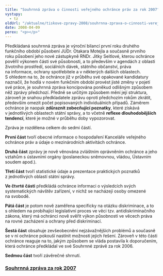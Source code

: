 ```yaml
---
title: "Souhrnná zpráva o činnosti veřejného ochránce práv za rok 2007"
vystupy:
  - tz
oldUrl: "/aktualne/tiskove-zpravy-2008/souhrnna-zprava-o-cinnosti-verejneho-ochrance-prav-za-rok-2007"
date: 2008-04-09
perex: "<p></p>"
---
```


<!-- imported from the old website -->

<p class="Normln-web">Předkládaná souhrnná zpráva je výroční bilancí první roku druhého funkčního období působení JUDr. Otakara Motejla a současně prvního roku působení jeho nové zástupkyně RNDr. Jitky Seitlové, kterou ochránce pověřil výkonem části své působnosti, a to především v agendách z oblasti životního prostředí, sociálních dávek, státního občanství, práva na informace, ochrany spotřebitele a v některých dalších oblastech. S ohledem na to, že ochránce již v průběhu své opakované kandidatury naznačil, že hodlá v novém funkčním období provést jisté změny v pojetí své práce, je souhrnná zpráva koncipována poněkud odlišným způsobem něž zprávy předchozí. Předně se určitým způsobem mění její struktura, zároveň je snahou předkladatele zprávu oproti předchozím rokům zkrátit, především omezit počet popisovaných individuálních případů. Záměrem ochránce je naopak <span style="FONT-WEIGHT: bold">zdůraznit </span><span style="FONT-WEIGHT: bold">zobecňující poznatky</span>, které získává v jednotlivých oblastech státní správy, a to včetně <span style="FONT-WEIGHT: bold">reflexe dlouhodobějších tendencí</span>, které je možné v průběhu doby vypozorovat.</p><p class="Normln-web">Zpráva je rozdělena celkem do sedmi částí.</p><p class="Normln-web"><span style="FONT-WEIGHT: bold">První část</span> tvoří obecné informace o hospodaření Kanceláře veřejného ochránce práv a údaje o mezinárodních aktivitách ochránce.</p><p class="Normln-web"><span style="FONT-WEIGHT: bold">Druhá část</span> zprávy je nově věnována zvláštním oprávněním ochránce a jeho vztahům s ústavními orgány (poslaneckou sněmovnou, vládou, Ústavním soudem apod.).</p><p class="Normln-web"><span style="FONT-WEIGHT: bold">Třetí část</span> tvoří statistické údaje a prezentace praktických poznatků z jednotlivých oblastí státní správy.</p><p class="Normln-web"><span style="FONT-WEIGHT: bold">Ve čtvrté části</span> předkládá ochránce informaci o výsledcích svých systematických návštěv zařízení, v nichž se nacházejí osoby omezené na svobodě.</p><p class="Normln-web"><span style="FONT-WEIGHT: bold">P</span><span style="FONT-WEIGHT: bold">átá část</span> je potom nově zaměřena specificky na otázku diskriminace, a to s ohledem na probíhající legislativní proces ve věci tzv. antidiskriminačního zákona, který má ochránci nově svěřit výkon působnosti ve věcech práva na rovné zacházení a ochrany před diskriminací.</p><p class="Normln-web"><span style="FONT-WEIGHT: bold">Šestá část</span> obsahuje zevšeobecnění nejzávažnějších problémů a současně se v ní ochránce pokouší nastínit možnosti jejich řešení. Zároveň v této části ochránce reaguje na to, jakým způsobem se vláda postavila k doporučením, která ochránce předkládal ve své Souhrnné zprávě za rok 2006.</p><p class="Normln-web"><span style="FONT-WEIGHT: bold">Sedmo</span><span style="FONT-WEIGHT: bold">u </span><span style="FONT-WEIGHT: bold">část</span> tvoří závěrečné shrnutí.</p><h3 class="Nadpis2"><a href="dokumenty/dokument.php?back=/cinnost/zpravy.php&amp;doc=1239">Souhrnná zpráva za rok 2007</a></h3><p class="Normln"> </p>
